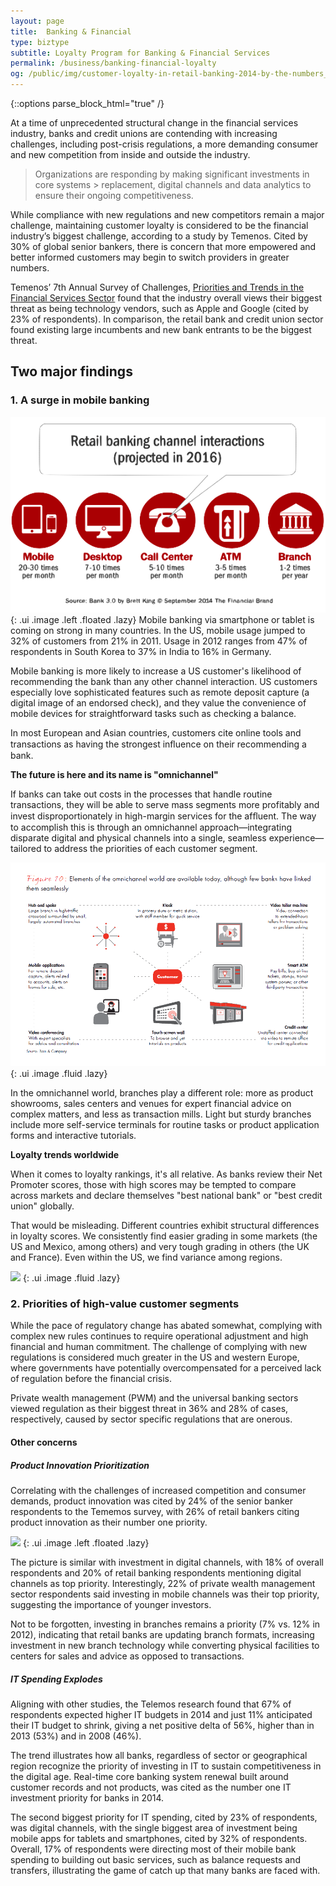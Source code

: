 ```yaml
---
layout: page
title:  Banking & Financial
type: biztype
subtitle: Loyalty Program for Banking & Financial Services
permalink: /business/banking-financial-loyalty
og: /public/img/customer-loyalty-in-retail-banking-2014-by-the-numbers_embed.gif
---
```


{::options parse_block_html="true" /}
<div class="ui basic fluid segment text">

At a time of unprecedented structural change in the financial services industry, banks and credit unions are contending with increasing challenges, including post-crisis regulations, a more demanding consumer and new competition from inside and outside the industry.

> Organizations are responding by making significant investments in core systems > replacement, digital channels and data analytics to ensure their ongoing
> competitiveness.

While compliance with new regulations and new competitors remain a major challenge, maintaining customer loyalty is considered to be the financial industry’s biggest challenge, according to a study by Temenos. Cited by 30% of global senior bankers, there is concern that more empowered and better informed customers may begin to switch providers in greater numbers.

Temenos’ 7th Annual Survey of Challenges, [Priorities and Trends in the Financial Services Sector](https://www.temenos.com/en-us/market-insight/universal-insight/temenos-7th-annual-survey-of-the-financial-services-sector/) found that the industry overall views their biggest threat as being technology vendors, such as Apple and Google (cited by 23% of respondents). In comparison, the retail bank and credit union sector found existing large incumbents and new bank entrants to be the biggest threat.


## Two major findings

### 1. A surge in mobile banking

![](/public/img/banking_channel_mix.png)
{: .ui .image .left .floated .lazy}
Mobile banking via smartphone or tablet is coming on strong in many countries. In the US, mobile usage jumped to 32% of customers from 21% in 2011. Usage in 2012 ranges from 47% of respondents in South Korea to 37% in India to 16% in Germany.

Mobile banking is more likely to increase a US customer's likelihood of recommending the bank than any other channel interaction. US customers especially love sophisticated features such as remote deposit capture (a digital image of an endorsed check), and they value the convenience of mobile devices for straightforward tasks such as checking a balance.

In most European and Asian countries, customers cite online tools and transactions as having the strongest inﬂuence on their recommending a bank.

**The future is here and its name is "omnichannel"**

If banks can take out costs in the processes that handle routine transactions, they will be able to serve mass segments more profitably and invest disproportionately in high-margin services for the afﬂuent. The way to accomplish this is through an omnichannel approach—integrating disparate digital and physical channels into a single, seamless experience—tailored to address the priorities of each customer segment.

![](/public/img/customer-loyalty-in-retail-banking-2012-fig-10_full.gif)
{: .ui .image .fluid .lazy}

In the omnichannel world, branches play a different role: more as product showrooms, sales centers and venues for expert financial advice on complex matters, and less as transaction mills. Light but sturdy branches include more self-service terminals for routine tasks or product application forms and interactive tutorials.

**Loyalty trends worldwide**

When it comes to loyalty rankings, it's all relative. As banks review their Net Promoter scores, those with high scores may be tempted to compare across markets and declare themselves "best national bank" or "best credit union" globally.

That would be misleading. Different countries exhibit structural differences in loyalty scores. We consistently find easier grading in some markets (the US and Mexico, among others) and very tough grading in others (the UK and France). Even within the US, we find variance among regions.

![](http://www.bain.com/Images/customer-loyalty-in-retail-banking-2012-map_full.gif)
{: .ui .image .fluid .lazy}

### 2. Priorities of high-value customer segments
While the pace of regulatory change has abated somewhat, complying with complex new rules continues to require operational adjustment and high financial and human commitment. The challenge of complying with new regulations is considered much greater in the US and western Europe, where governments have potentially overcompensated for a perceived lack of regulation before the financial crisis.

Private wealth management (PWM) and the universal banking sectors viewed regulation as their biggest threat in 36% and 28% of cases, respectively, caused by sector specific regulations that are onerous.


#### Other concerns

##### Product Innovation Prioritization

Correlating with the challenges of increased competition and consumer demands, product innovation was cited by 24% of the senior banker respondents to the Tememos survey, with 26% of retail bankers citing product innovation as their number one priority.

![](http://thefinancialbrand.com/wp-content/uploads/2014/09/s_investment_priorities_9-28-2014-565x445.png)
{: .ui .image .left .floated .lazy}

The picture is similar with investment in digital channels, with 18% of overall respondents and 20% of retail banking respondents mentioning digital channels as top priority. Interestingly, 22% of private wealth management sector respondents said investing in mobile channels was their top priority, suggesting the importance of younger investors.

Not to be forgotten, investing in branches remains a priority (7% vs. 12% in 2012), indicating that retail banks are updating branch formats, increasing investment in new branch technology while converting physical facilities to centers for sales and advice as opposed to transactions.


##### IT Spending Explodes

Aligning with other studies, the Telemos research found that 67% of respondents expected higher IT budgets in 2014 and just 11% anticipated their IT budget to shrink, giving a net positive delta of 56%, higher than in 2013 (53%) and in 2008 (46%).

The trend illustrates how all banks, regardless of sector or geographical region recognize the priority of investing in IT to sustain competitiveness in the digital age. Real-time core banking system renewal built around customer records and not products, was cited as the number one IT investment priority for banks in 2014.

The second biggest priority for IT spending, cited by 23% of respondents, was digital channels, with the single biggest area of investment being mobile apps for tablets and smartphones, cited by 32% of respondents. Overall, 17% of respondents were directing most of their mobile bank spending to building out basic services, such as balance requests and transfers, illustrating the game of catch up that many banks are faced with.
</div>
